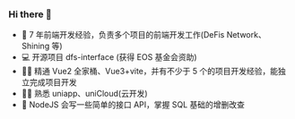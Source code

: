 ### Hi there 👋

- 📱 7 年前端开发经验，负责多个项目的前端开发工作(DeFis Network、Shining 等)
- 💻 开源项目 dfs-interface (获得 EOS 基金会资助)
- 👨‍💻 精通 Vue2 全家桶、Vue3+vite，并有不少于 5 个的项目开发经验，能独立完成项目开发
- 🧑‍💼 熟悉 uniapp、uniCloud(云开发)
- 🧐 NodeJS 会写一些简单的接口 API，掌握 SQL 基础的增删改查
